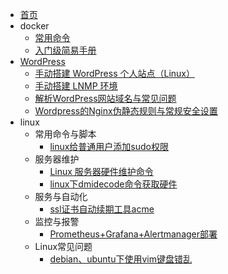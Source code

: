 <!-- docs/_sidebar.md -->

* [首页](/README.md)
* docker
    * [常用命令](/docker/docker.md)
    * [入门级简易手册](/docker/Docker入门级简易手册.md)
* [WordPress](/wordpress/介绍.md)
    *  [手动搭建 WordPress 个人站点（Linux）](/wordpress/手动搭建%20WordPress%20个人站点(Linux))
    *  [手动搭建 LNMP 环境](/wordpress/手动搭建%20LNMP%20环境)
    *  [解析WordPress网站域名与常见问题](/wordpress/解析WordPress网站域名与常见问题)
    *  [Wordpress的Nginx伪静态规则与常规安全设置](/wordpress/Wordpress的Nginx伪静态规则与常规安全设置.md)
* linux
  * 常用命令与脚本
    * [linux给普通用户添加sudo权限](/Linux/常用命令与脚本/linux给普通用户添加sudo权限.md)
  * 服务器维护
    * [Linux 服务器硬件维护命令](/Linux/服务器维护/Linux%20服务器硬件维护命令.md)
    * [linux下dmidecode命令获取硬件](/Linux/服务器维护/linux下dmidecode命令获取硬件.md)
  * 服务与自动化
    * [ssl证书自动续期工具acme](/Linux/服务与自动化/ssl证书自动续期工具acme.md)
  * 监控与报警
    * [Prometheus+Grafana+Alertmanager部署](/Linux/监控与报警/Prometheus+Grafana+Alertmanager部署.md)
  * Linux常见问题
    * [debian、ubuntu下使用vim键盘错乱](/Linux/Linux常见问题/debian、ubuntu下使用vim键盘错乱.md)